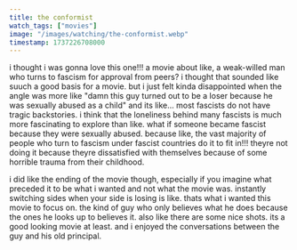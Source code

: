 ```yaml
---
title: the conformist
watch_tags: ["movies"]
image: "/images/watching/the-conformist.webp"
timestamp: 1737226708000
---
```

i thought i was gonna love this one!!! a movie about like, a weak-willed man who turns to fascism for approval from peers? i thought that sounded like suuch a good basis for a movie. but i just felt kinda disappointed when the angle was more like "damn this guy turned out to be a loser because he was sexually abused as a child" and its like... most fascists do not have tragic backstories. i think that the loneliness behind many fascists is much more fascinating to explore than like. what if someone became fascist because they were sexually abused. because like, the vast majority of people who turn to fascism under fascist countries do it to fit in!!! theyre not doing it because theyre dissatisfied with themselves because of some horrible trauma from their childhood.

i did like the ending of the movie though, especially if you imagine what preceded it to be what i wanted and not what the movie was. instantly switching sides when your side is losing is like. thats what i wanted this movie to focus on. the kind of guy who only believes what he does because the ones he looks up to believes it. also like there are some nice shots. its a good looking movie at least. and i enjoyed the conversations between the guy and his old principal.